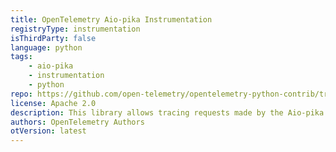 ```yaml
---
title: OpenTelemetry Aio-pika Instrumentation
registryType: instrumentation
isThirdParty: false
language: python
tags:
    - aio-pika
    - instrumentation
    - python
repo: https://github.com/open-telemetry/opentelemetry-python-contrib/tree/main/instrumentation/opentelemetry-instrumentation-aio-pika
license: Apache 2.0
description: This library allows tracing requests made by the Aio-pika library.
authors: OpenTelemetry Authors
otVersion: latest
---
```

